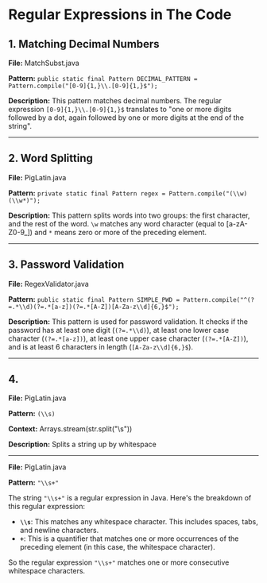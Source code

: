 # Regular Expressions in The Code

## 1. Matching Decimal Numbers

**File:** MatchSubst.java

**Pattern:**
`public static final Pattern DECIMAL_PATTERN = Pattern.compile("[0-9]{1,}\\.[0-9]{1,}$");`

**Description:** This pattern matches decimal numbers. The regular expression `[0-9]{1,}\\.[0-9]{1,}$` translates to "one or more digits followed by a dot, again followed by one or more digits at the end of the string".

---

## 2. Word Splitting

**File:** PigLatin.java

**Pattern:**
`private static final Pattern regex = Pattern.compile("(\\w)(\\w*)");`

**Description:** This pattern splits words into two groups: the first character, and the rest of the word. `\w` matches any word character (equal to [a-zA-Z0-9_]) and `*` means zero or more of the preceding element.

---

## 3. Password Validation

**File:** RegexValidator.java

**Pattern:**
`public static final Pattern SIMPLE_PWD = Pattern.compile("^(?=.*\\d)(?=.*[a-z])(?=.*[A-Z])[A-Za-z\\d]{6,}$");`

**Description:** This pattern is used for password validation. It checks if the password has at least one digit (`(?=.*\\d)`), at least one lower case character (`(?=.*[a-z])`), at least one upper case character (`(?=.*[A-Z])`), and is at least 6 characters in length (`[A-Za-z\\d]{6,}$`).

---

## 4. 

**File:** PigLatin.java

**Pattern:** `(\\s)`

**Context:**
Arrays.stream(str.split("\\s"))


**Description:** Splits a string up by whitespace

---

**File:** PigLatin.java

**Pattern:** `"\\s+"`

The string `"\\s+"` is a regular expression in Java. Here's the breakdown of this regular expression:
- **`\\s`**: This matches any whitespace character. This includes spaces, tabs, and newline characters.
- **`+`**: This is a quantifier that matches one or more occurrences of the preceding element (in this case, the whitespace character).

So the regular expression `"\\s+"` matches one or more consecutive whitespace characters.

